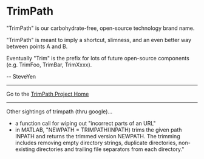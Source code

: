 # TrimPath #

"TrimPath" is our carbohydrate-free, open-source technology brand name.

"TrimPath" is meant to imply a shortcut, slimness, and an even better way between points A and B.

Eventually "Trim" is the prefix for lots of future open-source components (e.g. TrimFoo, TrimBar, TrimXxxx).

-- SteveYen


---

Go to the [TrimPath Project Home](http://code.google.com/p/trimpath)


---

Other sightings of trimpath (thru google)...
  * a function call for wiping out "incorrect parts of an URL"
  * in MATLAB, "NEWPATH = TRIMPATH(INPATH) trims the given path INPATH and returns the trimmed version NEWPATH.  The trimming includes removing empty directory strings, duplicate directories, non-existing directories and trailing file separators from each directory."